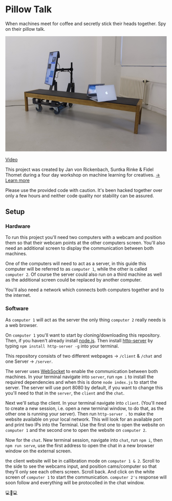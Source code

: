 # Pillow Talk

When machines meet for coffee and secretly stick their heads together. Spy on their pillow talk.

![Photo of Installation](./photo.jpg)

[Video](https://youtu.be/wNLgyLqzUKo)

This project was created by Jan von Rickenbach, Suntka Rinke & Fidel Thomet during a four day workshop on machine learning for creatives. [→ Learn more](https://muda.co/machinelearning2019/)

Please use the provided code with caution. It's been hacked together over only a few hours and neither code quality nor stability can be assured.

## Setup

### Hardware

To run this project you'll need two computers with a webcam and position them so that their webcam points at the other computers screen. You'll also need an additional screen to display the communication between both machines.

One of the computers will need to act as a server, in this guide this computer will be referred to as `computer 1`, while the other is called `computer 2`. Of course the server could also run on a third machine as well as the additional screen could be replaced by another computer.

You'll also need a network which connects both computers together and to the internet.

### Software

As `computer 1` will act as the server the only thing `computer 2` really needs is a web browser.

On `computer 1` you'll want to start by cloning/downloading this repository. Then, if you haven't already install [node.js](https://nodejs.org). Then install [http-server](https://www.npmjs.com/package/http-server) by typing `npm install http-server -g` into your terminal.

This repository consists of two different webpages → `/client` & `/chat` and one Server → `/server`.

The server uses [WebSocket](https://developer.mozilla.org/en-US/docs/Web/API/WebSockets_API) to enable the communication between both machines. In your terminal navigate into `server`, run `npm i` to install the required dependencies and when this is done `node index.js` to start the server. The server will use port 8080 by default, if you want to change this you'll need to that in the `server`, the `client` and the `chat`.

Next we'll setup the client. In your terminal navigate into `client`. (You'll need to create a new session, i.e. open a new terminal window, to do that, as the other one is running your server). Then run `http-server .` to make the website available on your local network. This will look for an available port and print two IPs into the Terminal. Use the first one to open the website on `computer 1` and the second one to open the website on `computer 2`.

Now for the `chat`. New terminal session, navigate into `chat`, run `npm i`, then `npm run serve`, use the first address to open the chat in a new browser window on the external screen.

the client website will be in callibration mode on `computer 1 & 2`. Scroll to the side to see the webcams input, and position cams/computer so that they'll only see each others screen. Scroll back. And click on the white screen of `computer 1` to start the communication. `computer 2's` response will soon follow and everything will be protocolled in the chat window.

💻💖💻
